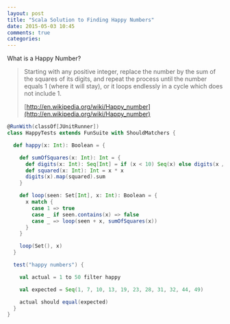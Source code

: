 ```yaml
---
layout: post
title: "Scala Solution to Finding Happy Numbers"
date: 2015-05-03 10:45
comments: true
categories: 
---
```


What is a Happy Number?

> Starting with any positive integer, replace the number by the sum of the squares of its digits, and repeat the process until the number equals 1 (where it will stay), or it loops endlessly in a cycle which does not include 1.
>
> [http://en.wikipedia.org/wiki/Happy_number](http://en.wikipedia.org/wiki/Happy_number)

```scala
@RunWith(classOf[JUnitRunner])
class HappyTests extends FunSuite with ShouldMatchers {

  def happy(x: Int): Boolean = {

    def sumOfSquares(x: Int): Int = {
      def digits(x: Int): Seq[Int] = if (x < 10) Seq(x) else digits(x / 10) :+ x % 10
      def squared(x: Int): Int = x * x
      digits(x).map(squared).sum
    }

    def loop(seen: Set[Int], x: Int): Boolean = {
      x match {
        case 1 => true
        case _ if seen.contains(x) => false
        case _ => loop(seen + x, sumOfSquares(x))
      }
    }

    loop(Set(), x)
  }

  test("happy numbers") {

    val actual = 1 to 50 filter happy

    val expected = Seq(1, 7, 10, 13, 19, 23, 28, 31, 32, 44, 49)

    actual should equal(expected)
  }
}
```